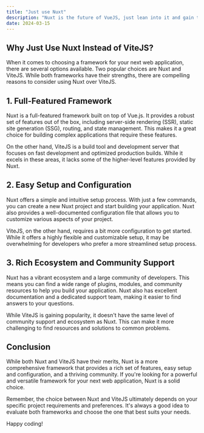 ```yaml
---
title: "Just use Nuxt"
description: "Nuxt is the future of VueJS, just lean into it and gain the full benefits of javascript frameworks with no setup!"
date: 2024-03-15
---
```


## Why Just Use Nuxt Instead of ViteJS?

When it comes to choosing a framework for your next web application, there are several options available. Two popular choices are Nuxt and ViteJS. While both frameworks have their strengths, there are compelling reasons to consider using Nuxt over ViteJS.

## 1. Full-Featured Framework

Nuxt is a full-featured framework built on top of Vue.js. It provides a robust set of features out of the box, including server-side rendering (SSR), static site generation (SSG), routing, and state management. This makes it a great choice for building complex applications that require these features.

On the other hand, ViteJS is a build tool and development server that focuses on fast development and optimized production builds. While it excels in these areas, it lacks some of the higher-level features provided by Nuxt.

## 2. Easy Setup and Configuration

Nuxt offers a simple and intuitive setup process. With just a few commands, you can create a new Nuxt project and start building your application. Nuxt also provides a well-documented configuration file that allows you to customize various aspects of your project.

ViteJS, on the other hand, requires a bit more configuration to get started. While it offers a highly flexible and customizable setup, it may be overwhelming for developers who prefer a more streamlined setup process.

## 3. Rich Ecosystem and Community Support

Nuxt has a vibrant ecosystem and a large community of developers. This means you can find a wide range of plugins, modules, and community resources to help you build your application. Nuxt also has excellent documentation and a dedicated support team, making it easier to find answers to your questions.

While ViteJS is gaining popularity, it doesn't have the same level of community support and ecosystem as Nuxt. This can make it more challenging to find resources and solutions to common problems.

## Conclusion

While both Nuxt and ViteJS have their merits, Nuxt is a more comprehensive framework that provides a rich set of features, easy setup and configuration, and a thriving community. If you're looking for a powerful and versatile framework for your next web application, Nuxt is a solid choice.

Remember, the choice between Nuxt and ViteJS ultimately depends on your specific project requirements and preferences. It's always a good idea to evaluate both frameworks and choose the one that best suits your needs.

Happy coding!
